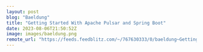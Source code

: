```yaml
---
layout: post
blog: "Baeldung"
title: "Getting Started With Apache Pulsar and Spring Boot"
date: 2023-08-06T21:50:52Z
image: images/baeldung.png
remote_url: "https://feeds.feedblitz.com/~/767630333/0/baeldung~Getting-Started-With-Apache-Pulsar-and-Spring-Boot"
---
```

